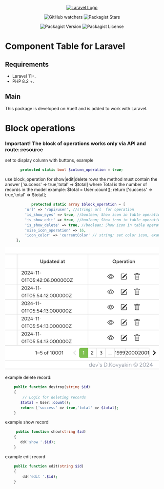 <p align="center"><a href="https://laravel.com" target="_blank"><img src="https://raw.githubusercontent.com/laravel/art/master/logo-lockup/5%20SVG/2%20CMYK/1%20Full%20Color/laravel-logolockup-cmyk-red.svg" width="400" alt="Laravel Logo"></a></p>

<p align="center">

<div style="text-align: center;">

![GitHub watchers](https://img.shields.io/github/watchers/kovyakin/components)
![Packagist Stars](https://img.shields.io/packagist/stars/kovyakin/components)

![Packagist Version](https://img.shields.io/packagist/v/kovyakin/components)
![Packagist License](https://img.shields.io/packagist/l/kovyakin/components)

</div>

# Component Table for Laravel

## Requirements

- Laravel 11+.
- PHP 8.2 +.

## Main

This package is developed on Vue3 
and is added to work with Laravel.

# Block operations

### Important! The block of operations works only via API and route::resource

set to display column with buttons, example

```php
       protected static bool $column_operation = true;
```

use block_operation for show|edit|delete rows the method must contain the answer
['success' => true,'total' => $total]
where Total is the number of records in the model example: $total = User::count();
return ['success' => true,'total' => $total];

```php
            protected static array $block_operation = [
         'url' => '/api/user', //string; url  for operation
         'is_show_eyes' => true, //boolean; Show icon in table operation
         'is_show_edit' => true, //boolean; Show icon in table operation
         'is_show_delete' => true, //boolean; Show icon in table operation
         'size_icon_operation' => 16,
         'icon_color' => 'currentColor' // string; set color icon, example: red or #67c23a
     ];
```

 <img src="https://github.com/kovyakin/components/blob/master/docs/images/4.png" alt="image">

example delete record:

```php
    public function destroy(string $id)
    {
        // Logic for deleting records
       $total = User::count();
       return ['success' => true,'total' => $total];
    }
```

example show record

```php
     public function show(string $id)
    {
       dd('show '.$id);
    }
```

example edit record

```php
    public function edit(string $id)
    {
        dd('edit '.$id);
    }
```

